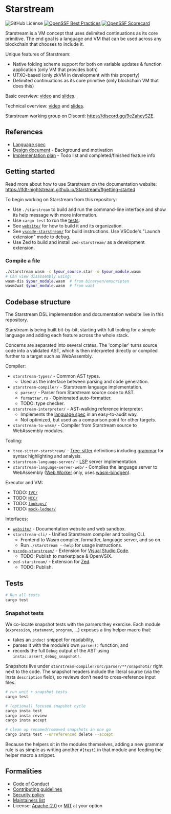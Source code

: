 # Starstream

![GitHub License](https://img.shields.io/github/license/LFDT-Nightstream/Starstream)
[![OpenSSF Best Practices](https://www.bestpractices.dev/projects/11406/badge)](https://www.bestpractices.dev/projects/11406)
[![OpenSSF Scorecard](https://api.scorecard.dev/projects/github.com/:user/:repo/badge)](https://scorecard.dev/viewer/?uri=github.com/:user/:repo)

<!-- Keep this section in sync with `website/docs/index.md`. -->

Starstream is a VM concept that uses delimited continuations as its core primitive.
The end goal is a language and VM that can be used across any blockchain that chooses to include it.

Unique features of Starstream:

- Native folding scheme support for both on variable updates & function application (only VM that provides both)
- UTXO-based (only zkVM in development with this property)
- Delimited continuations as its core primitive (only blockchain VM that does this)

Basic overview: [video](https://www.youtube.com/watch?v=zzk-hVfNW1A) and [slides](https://docs.google.com/presentation/d/1_o9lHQJqFQtUOJovLLBF7E--C73ikaRDpPurZPt1-q8/edit).

Technical overview: [video](https://www.youtube.com/watch?v=qjoSF7EV0BQ) and [slides](https://docs.google.com/presentation/d/127mS6K3XBkWJOmctxfDi2HrSQl3Zbr3JBBwWay9xHGo/edit).

Starstream working group on Discord: https://discord.gg/9eZaheySZE.

## References

- [Language spec]
- [Design document](docs/design.md) - Background and motivation
- [Implementation plan](impl-plan.md) - Todo list and completed/finished feature info

## Getting started

<!-- TODO: Link to the web sandbox, CLI releases, published VSC and Zed extensions. -->

Read more about how to use Starstream on the documentation website: https://lfdt-nightstream.github.io/Starstream/#getting-started

To begin working on Starstream from this repository:

- Use `./starstream` to build and run the command-line interface and show its help message with more information.
- Use `cargo test` to run the [tests](#tests).
- See [`website/`] for how to build it and its organization.
- See [`vscode-starstream/`] for build instructions. Use VSCode's "Launch extension" mode to debug.
- Use Zed to build and install `zed-starstream/` as a development extension.

### Compile a file

```bash
./starstream wasm -c $your_source.star -o $your_module.wasm
# Can view disassembly using:
wasm-dis $your_module.wasm  # from binaryen/emscripten
wasm2wat $your_module.wasm  # from wabt
```

[language spec]: ./docs/language-spec.md

## Codebase structure

The Starstream DSL implementation and documentation website live in this repository.

Starstream is being built bit-by-bit, starting with full tooling for a simple
language and adding each feature across the whole stack.

Concerns are separated into several crates. The 'compiler' turns source code
into a validated AST, which is then interpreted directly or compiled further
to a target such as WebAssembly.

Compiler:

- `starstream-types/` - Common AST types.
  - Used as the interface between parsing and code generation.
- `starstream-compiler/` - Starstream language implementation.
  - `parser/` - Parser from Starstream source code to AST.
  - `formatter.rs` - Opinionated auto-formatter.
  - TODO: type checker.
- `starstream-interpreter/` - AST-walking reference interpreter.
  - Implements the [language spec] in an easy-to-audit way.
  - Not optimized, but used as a comparison point for other targets.
- `starstream-to-wasm/` - Compiler from Starstream source to WebAssembly modules.

Tooling:

- `tree-sitter-starstream/` - [Tree-sitter] definitions including [grammar] for syntax highlighting and analysis.
- `starstream-language-server/` - [LSP] server implementation.
- `starstream-language-server-web/` - Compiles the language server to WebAssembly ([Web Worker] only, uses [wasm-bindgen]).

[Web Worker]: https://developer.mozilla.org/en-US/docs/Web/API/Web_Workers_API
[wasm-bindgen]: https://wasm-bindgen.github.io/wasm-bindgen/reference/deployment.html

Executor and VM:

- TODO: [`IVC/`](./IVC/README.md)
- TODO: [`MCC/`](./MCC/README.md)
- TODO: [`lookups/`](./lookups/README.md)
- TODO: [`mock-ledger/`](./mock-ledger/README.md)

Interfaces:

- [`website/`] - Documentation website and web sandbox.
- `starstream-cli/` - Unified Starstream compiler and tooling CLI.
  - Frontend to Wasm compiler, formatter, language server, and so on.
  - Run `./starstream --help` for usage instructions.
- [`vscode-starstream/`] - Extension for [Visual Studio Code].
  - TODO: Publish to marketplace & OpenVSIX.
- `zed-starstream/` - Extension for [Zed].
  - TODO: Publish.

[`website/`]: ./website/README.md
[`vscode-starstream/`]: ./vscode-starstream/README.md
[LSP]: https://microsoft.github.io/language-server-protocol/
[Tree-sitter]: https://tree-sitter.github.io/tree-sitter/
[grammar]: ./tree-sitter-starstream/grammar.js
[Visual Studio Code]: https://code.visualstudio.com/
[Zed]: https://zed.dev/

## Tests

```bash
# Run all tests
cargo test
```

### Snapshot tests

We co-locate snapshot tests with the parsers they exercise. Each module (`expression`, `statement`, `program`, …) exposes a tiny helper macro that:

- takes an `indoc!` snippet for readability,
- parses it with the module’s own `parser()` function, and
- records the full `Debug` output of the AST using `insta::assert_debug_snapshot!`.

Snapshots live under `starstream-compiler/src/parser/**/snapshots/` right next to the code. The snapshot headers include the literal source (via the Insta `description` field), so reviews don’t need to cross-reference input files.

```bash
# run unit + snapshot tests
cargo test

# (optional) focused snapshot cycle
cargo insta test
cargo insta review
cargo insta accept

# clean up renamed/removed snapshots in one go
cargo insta test --unreferenced delete --accept
```

Because the helpers sit in the modules themselves, adding a new grammar rule is as simple as writing another `#[test]` in that module and feeding the helper macro a snippet.

## Formalities

- [Code of Conduct](./CODE_OF_CONDUCT.md)
- [Contributing guidelines](./CONTRIBUTING.md)
- [Security policy](./SECURITY.md)
- [Maintainers list](./MAINTAINERS.md)
- License: [Apache-2.0](./LICENSE) or [MIT](./LICENSE-MIT) at your option
